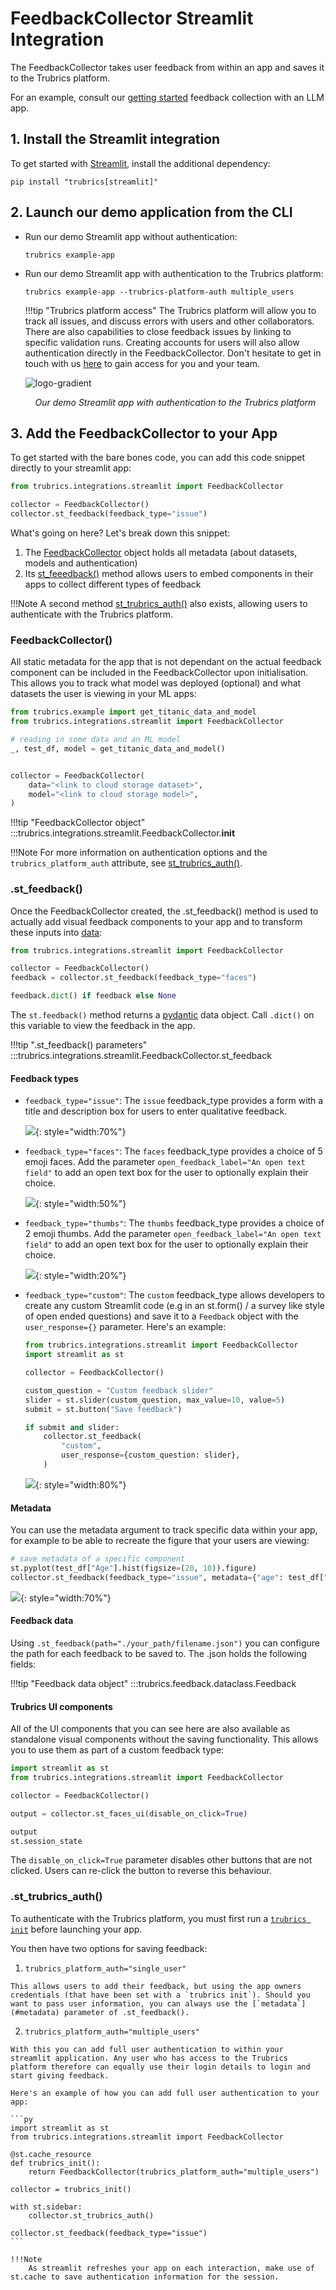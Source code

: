 # FeedbackCollector Streamlit Integration
The FeedbackCollector takes user feedback from within an app and saves it to the Trubrics platform.

For an example, consult our [getting started](../index.md) feedback collection with an LLM app.

## 1. Install the Streamlit integration
To get started with [Streamlit](https://streamlit.io/), install the additional dependency:

```console
pip install "trubrics[streamlit]"
```

## 2. Launch our demo application from the CLI
- Run our demo Streamlit app without authentication:
    ```console
    trubrics example-app
    ```
  
- Run our demo Streamlit app with authentication to the Trubrics platform:
    ```console
    trubrics example-app --trubrics-platform-auth multiple_users
    ```

    !!!tip "Trubrics platform access"
        The Trubrics platform will allow you to track all issues, and discuss errors with users and other collaborators. There are also capabilities to close feedback issues by linking to specific validation runs. Creating accounts for users will also allow authentication directly in the FeedbackCollector. Don't hesitate to get in touch with us [here](https://trubrics.com/demo/) to gain access for you and your team.

    ![logo-gradient](./assets/titanic-feedback-example.png)
    <p align="center"><em>Our demo Streamlit app with authentication to the Trubrics platform</em></p>


## 3. Add the FeedbackCollector to your App
To get started with the bare bones code, you can add this code snippet directly to your streamlit app:
```py
from trubrics.integrations.streamlit import FeedbackCollector

collector = FeedbackCollector()
collector.st_feedback(feedback_type="issue")
```

What's going on here? Let's break down this snippet:

1. The [FeedbackCollector](#feedbackcollector) object holds all metadata (about datasets, models and authentication)
2. Its [st_feeedback()](#st_feedback) method allows users to embed components in their apps to collect different
   types of feedback

!!!Note
    A second method [st_trubrics_auth()](#st_trubrics_auth) also exists, allowing users to authenticate with the Trubrics platform.

### FeedbackCollector()

All static metadata for the app that is not dependant on the actual feedback component can be included in the FeedbackCollector upon initialisation. This allows you to track what model was deployed (optional) and what datasets the user is viewing in your ML apps:

```py
from trubrics.example import get_titanic_data_and_model
from trubrics.integrations.streamlit import FeedbackCollector

# reading in some data and an ML model
_, test_df, model = get_titanic_data_and_model()


collector = FeedbackCollector(
    data="<link to cloud storage dataset>",
    model="<link to cloud storage model>",
)
```

!!!tip "FeedbackCollector object"
    :::trubrics.integrations.streamlit.FeedbackCollector.__init__

!!!Note
    For more information on authentication options and the `trubrics_platform_auth` attribute, see [st_trubrics_auth()](#st_trubrics_auth).

### .st_feedback()
Once the FeedbackCollector created, the .st_feedback() method is used to actually add visual feedback components to your app and to transform these inputs into [data](#feedback-data):

```py
from trubrics.integrations.streamlit import FeedbackCollector

collector = FeedbackCollector()
feedback = collector.st_feedback(feedback_type="faces")

feedback.dict() if feedback else None
```

The `st.feedback()` method returns a [pydantic](https://docs.pydantic.dev/) data object. Call `.dict()` on this variable to view the feedback in the app.

!!!tip ".st_feedback() parameters"
    :::trubrics.integrations.streamlit.FeedbackCollector.st_feedback

#### Feedback types
- `feedback_type="issue"`:
  The `issue` feedback_type provides a form with a title and description box for users to enter qualitative feedback.

  ![](./assets/feedback-issue.png){: style="width:70%"}

- `feedback_type="faces"`:
  The `faces` feedback_type provides a choice of 5 emoji faces. Add the parameter `open_feedback_label="An open text field"` to add an open text box for the user to optionally explain their choice.

  ![](./assets/feedback-faces.png){: style="width:50%"}

- `feedback_type="thumbs"`:
  The `thumbs` feedback_type provides a choice of 2 emoji thumbs. Add the parameter `open_feedback_label="An open text field"` to add an open text box for the user to optionally explain their choice.

  ![](./assets/feedback-thumbs.png){: style="width:20%"}

- `feedback_type="custom"`:
  The `custom` feedback_type allows developers to create any custom Streamlit code (e.g in an st.form() / a survey like style of open ended questions) and save it to a `Feedback` object with the `user_response={}` parameter.
  Here's an example:
  ```py
  from trubrics.integrations.streamlit import FeedbackCollector
  import streamlit as st

  collector = FeedbackCollector()

  custom_question = "Custom feedback slider"
  slider = st.slider(custom_question, max_value=10, value=5)
  submit = st.button("Save feedback")

  if submit and slider:
      collector.st_feedback(
          "custom",
          user_response={custom_question: slider},
      )
  ```
  ![](./assets/feedback-custom.png){: style="width:80%"}

#### Metadata
You can use the metadata argument to track specific data within your app, for example to be able to recreate the figure that your users are viewing:

```py
# save metadata of a specific component
st.pyplot(test_df["Age"].hist(figsize=(20, 10)).figure)
collector.st_feedback(feedback_type="issue", metadata={"age": test_df["Age"].to_list()})
```

![](./assets/feedback-metadata.png){: style="width:70%"}

#### Feedback data
Using `.st_feedback(path="./your_path/filename.json")` you can configure the path for each feedback to be saved to. The .json holds the following fields:

!!!tip "Feedback data object"
    :::trubrics.feedback.dataclass.Feedback

#### Trubrics UI components
All of the UI components that you can see here are also available as standalone visual components without the saving functionality. This allows you to use them as part of a custom feedback type:

```py
import streamlit as st
from trubrics.integrations.streamlit import FeedbackCollector

collector = FeedbackCollector()

output = collector.st_faces_ui(disable_on_click=True)

output
st.session_state
```

The `disable_on_click=True` parameter disables other buttons that are not clicked. Users can re-click the button to reverse this behaviour.

### .st_trubrics_auth()
To authenticate with the Trubrics platform, you must first run a [`trubrics init`](./validations/trubrics_cli.md#2-connect-to-the-trubrics-platform-with-trubrics-init) before launching your app.

You then have two options for saving feedback:

  1. `trubrics_platform_auth="single_user"`
     
    This allows users to add their feedback, but using the app owners credentials (that have been set with a `trubrics init`). Should you want to pass user information, you can always use the [`metadata`](#metadata) parameter of .st_feedback().

  2. `trubrics_platform_auth="multiple_users"`
     
    With this you can add full user authentication to within your streamlit application. Any user who has access to the Trubrics platform therefore can equally use their login details to login and start giving feedback.

    Here's an example of how you can add full user authentication to your app:

    ```py
    import streamlit as st
    from trubrics.integrations.streamlit import FeedbackCollector

    @st.cache_resource
    def trubrics_init():
        return FeedbackCollector(trubrics_platform_auth="multiple_users")

    collector = trubrics_init()

    with st.sidebar:
        collector.st_trubrics_auth()

    collector.st_feedback(feedback_type="issue")
    ```

    !!!Note
        As streamlit refreshes your app on each interaction, make use of st.cache to save authentication information for the session.
